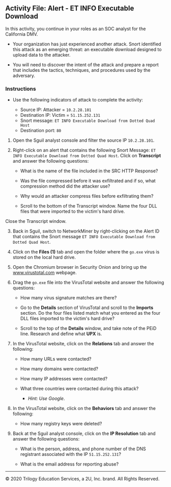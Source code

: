 ## Activity File: Alert - ET INFO Executable Download

In this activity, you continue in your roles as an SOC analyst for the California DMV.

- Your organization has just experienced another attack. Snort identified this attack as an emerging threat: an executable download designed to upload data to the attacker.

- You will need to discover the intent of the attack and prepare a report that includes the tactics, techniques, and procedures used by the adversary.


### Instructions

- Use the following indicators of attack to complete the activity: 

    - Source IP: Attacker = `10.2.28.101`
    - Destination IP: Victim = `51.15.252.131`
    - Snort message: `ET INFO Executable Download from Dotted Quad Host`
    - Destination port: `80`

1. Open the Sguil analyst console and filter the source IP `10.2.28.101`. 

2. Right-click on an alert that contains the following Snort Message: `ET INFO Executable Download from Dotted Quad Host`. Click on **Transcript** and answer the following questions:

    - What is the name of the file included in the SRC HTTP Response?

    - Was the file compressed before it was exfiltrated and if so, what compression method did the attacker use?

    - Why would an attacker compress files before exfiltrating them?

    - Scroll to the bottom of the Transcript window. Name the four DLL files that were imported to the victim's hard drive.

Close the Transcript window.

3. Back in Sguil, switch to NetworkMiner by right-clicking on the Alert ID that contains the Snort message `ET INFO Executable Download from Dotted Quad Host`.

4. Click on the **Files (1)** tab and open the folder where the `go.exe` virus is stored on the local hard drive.

5. Open the Chromium browser in Security Onion and bring up the www.virustotal.com webpage.

6. Drag the `go.exe` file into the VirusTotal website and answer the following questions:

    - How many virus signature matches are there?

    - Go to the **Details** section of VirusTotal and scroll to the **Imports** section. Do the four files listed match what you entered as the four DLL files imported to the victim's hard drive?

    - Scroll to the top of the **Details** window, and take note of the PEiD line. Research and define what **UPX** is.


7. In the VirusTotal website, click on the **Relations** tab and answer the following:

    - How many URLs were contacted?


    - How many domains were contacted?


    - How many IP addresses were contacted?


    - What three countries were contacted during this attack? 
        - *Hint: Use Google*.


8. In the VirusTotal website, click on the **Behaviors** tab and answer the following:

    - How many registry keys were deleted?


9. Back at the Sguil analyst console, click on the **IP Resolution** tab and answer the following questions:

    - What is the person, address, and phone number of the DNS registrant associated with the IP `51.15.252.131`?


    - What is the email address for reporting abuse?
---
© 2020 Trilogy Education Services, a 2U, Inc. brand. All Rights Reserved.


